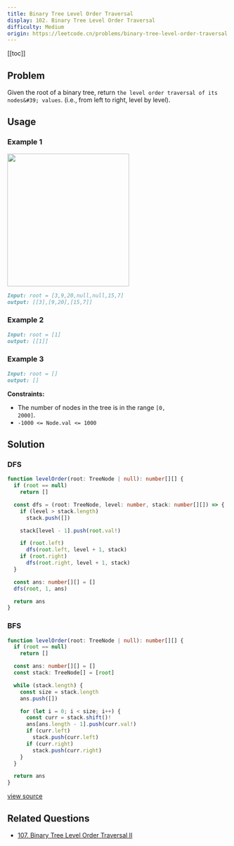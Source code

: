 ```yaml
---
title: Binary Tree Level Order Traversal
display: 102. Binary Tree Level Order Traversal
difficulty: Medium
origin: https://leetcode.cn/problems/binary-tree-level-order-traversal
---
```


[[toc]]

## Problem

Given the root of a binary tree, return `the level order traversal of its nodes&#39; values`. (i.e., from left to right, level by level).

## Usage

### Example 1

<img alt="" src="https://assets.leetcode.com/uploads/2021/02/19/tree1.jpg" style="width: 277px; height: 302px;" />

```md
Input: root = [3,9,20,null,null,15,7]
output: [[3],[9,20],[15,7]]
```

### Example 2

```md
Input: root = [1]
output: [[1]]
```

### Example 3

```md
Input: root = []
output: []
```

**Constraints:**

- The number of nodes in the tree is in the range <code>[0, 2000]</code>.
- <code>-1000 &lt;= Node.val &lt;= 1000</code>

## Solution

### DFS

```ts
function levelOrder(root: TreeNode | null): number[][] {
  if (root == null)
    return []

  const dfs = (root: TreeNode, level: number, stack: number[][]) => {
    if (level > stack.length)
      stack.push([])

    stack[level - 1].push(root.val!)

    if (root.left)
      dfs(root.left, level + 1, stack)
    if (root.right)
      dfs(root.right, level + 1, stack)
  }

  const ans: number[][] = []
  dfs(root, 1, ans)

  return ans
}
```

### BFS

```ts
function levelOrder(root: TreeNode | null): number[][] {
  if (root == null)
    return []

  const ans: number[][] = []
  const stack: TreeNode[] = [root]

  while (stack.length) {
    const size = stack.length
    ans.push([])

    for (let i = 0; i < size; i++) {
      const curr = stack.shift()!
      ans[ans.length - 1].push(curr.val!)
      if (curr.left)
        stack.push(curr.left)
      if (curr.right)
        stack.push(curr.right)
    }
  }

  return ans
}
```

[view source](https://leetcode.cn/problems/binary-tree-level-order-traversal)

## Related Questions

- [107. Binary Tree Level Order Traversal II](/structures/tree/107)
